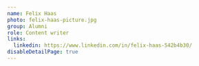 ```yaml
---
name: Felix Haas
photo: felix-haas-picture.jpg
group: Alumni
role: Content writer
links:
  linkedin: https://www.linkedin.com/in/felix-haas-542b4b30/
disableDetailPage: true
---
```


